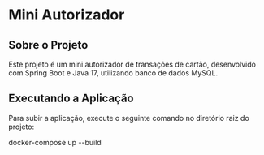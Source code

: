 # Mini Autorizador

## Sobre o Projeto

Este projeto é um mini autorizador de transações de cartão, desenvolvido com Spring Boot e Java 17, utilizando banco de dados MySQL.

## Executando a Aplicação

Para subir a aplicação, execute o seguinte comando no diretório raiz do projeto:

docker-compose up --build

